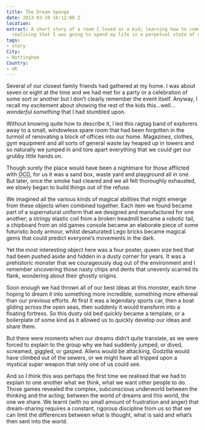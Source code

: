 ```yaml
---
title: The Dream Sponge
date: 2013-03-10 16:12:00 Z
location: 
extract: A short story of a room I loved as a kid; learning how to communicate and
  realising that I was going to spend my life in a perpetual state of overactive dream-sharing.
tags:
- story
City:
- Nottingham
Country:
- UK
---
```


Several of our closest family friends had gathered at my home. I was about seven or eight at the time and we had met for a party or a celebration of some sort or another but I don’t clearly remember the event itself. Anyway, I recall my excitement about showing the rest of the kids this…well… *wonderful something* that I had stumbled upon.

Without knowing quite how to describe it, I led this ragtag band of explorers away to a small, windowless spare room that had been forgotten in the turmoil of renovating a block of offices into our home. Magazines, clothes, gym equipment and all sorts of general waste lay heaped up in towers and so naturally we jumped in and tore apart everything that we could get our grubby little hands on.

Though surely the place would have been a nightmare for those afflicted with <abbr title="obsessive compulsive disorder">OCD</abbr>, for us it was a sand box, waste yard and playground all in one. But later, once the smoke had cleared and we all felt thoroughly exhausted, we slowly began to build things out of the refuse.

We imagined all the various kinds of magical abilities that might emerge from these objects when combined together. Each item we found became part of a supernatural uniform that we designed and manufactured for one another; a stringy elastic coil from a broken treadmill became a robotic tail, a chipboard from an old games console became an elaborate piece of some futuristic body armour, whilst desaturated Lego bricks became magical gems that could predict everyone’s movements in the dark.

Yet the most interesting object here was a four poster, queen size bed that had been pushed aside and hidden in a dusty corner for years. It was a prehistoric monster that we courageously dug out of the environment and I remember uncovering those nasty chips and dents that unevenly scarred its flank, wondering about their ghostly origins.

Soon enough we had thrown all of our best ideas at this monster, each time hoping to dream it into something more incredible, something more ethereal than our previous efforts. At first it was a legendary sports car, then a boat gliding across the open seas, then suddenly it would transform into a floating fortress. So this dusty old bed quickly became a template, or  a boilerplate of some kind as it allowed us to quickly develop our ideas and share them.

But there were moments when our dreams didn’t quite translate, as we were forced to explain to the group why we had suddenly jumped, or dived, screamed, giggled, or gasped. Aliens would be attacking, Godzilla would have climbed out of the sewers, or we might have all tripped upon a mystical super weapon that only one of us could see.

And so I think this was perhaps the first time we realised that we had to explain to one another what we think, what we want other people to do. Those games revealed the complex, subconscious underworld between the thinking and the acting; between the world of dreams and this world, the one we share. We learnt (with no small amount of frustration and anger) that dream-sharing requires a constant, rigorous discipline from us so that we can limit the differences between what is thought, what is said and what’s then sent into the world.
